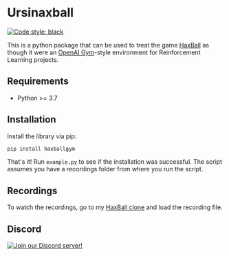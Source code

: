 # Ursinaxball

[![Code style: black](https://img.shields.io/badge/code%20style-black-000000.svg)](https://github.com/psf/black)

This is a python package that can be used to treat the game [HaxBall](https://www.haxball.com) as though it were an [OpenAI Gym](https://gym.openai.com)-style environment for Reinforcement Learning projects.

## Requirements

- Python >= 3.7

## Installation

Install the library via pip:

```bash
pip install haxballgym
```

That's it! Run `example.py` to see if the installation was successful. The script assumes you have a recordings folder from where you run the script.

## Recordings

To watch the recordings, go to my [HaxBall clone](https://wazarr94.github.io/) and load the recording file.

## Discord

[![Join our Discord server!](https://invidget.switchblade.xyz/TpKPeCe7y6)](https://discord.gg/TpKPeCe7y6)
